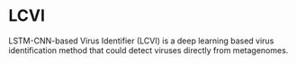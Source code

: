 # LCVI
LSTM-CNN-based Virus Identifier (LCVI) is a deep learning based virus identification method that could detect viruses directly from metagenomes. 
